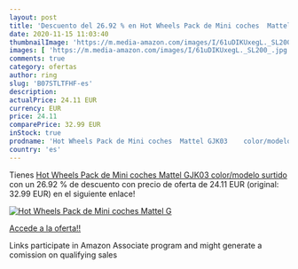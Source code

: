 ```yaml
---
layout: post
title: 'Descuento del 26.92 % en Hot Wheels Pack de Mini coches  Mattel G'
date: 2020-11-15 11:03:40
thumbnailImage: 'https://m.media-amazon.com/images/I/61uDIKUxegL._SL200_.jpg'
images: [ 'https://m.media-amazon.com/images/I/61uDIKUxegL._SL200_.jpg' ]
comments: true
category: ofertas
author: ring
slug: 'B07STLTFHF-es'
description:
actualPrice: 24.11 EUR
currency: EUR
price: 24.11
comparePrice: 32.99 EUR
inStock: true
prodname: 'Hot Wheels Pack de Mini coches  Mattel GJK03    color/modelo surtido'
country: 'es'
---
```


Tienes [Hot Wheels Pack de Mini coches  Mattel GJK03    color/modelo surtido](https://www.amazon.es/dp/B07STLTFHF/?tag=tolees-21) con un 26.92 % de descuento con precio de oferta de 24.11 EUR (original: 32.99 EUR) en el siguiente enlace!

[![Hot Wheels Pack de Mini coches  Mattel G](https://m.media-amazon.com/images/I/61uDIKUxegL._SL200_.jpg)](https://www.amazon.es/dp/B07STLTFHF/?tag=tolees-21)

[Accede a la oferta!!](https://www.amazon.es/dp/B07STLTFHF/?tag=tolees-21)

Links participate in Amazon Associate program and might generate a comission on qualifying sales


